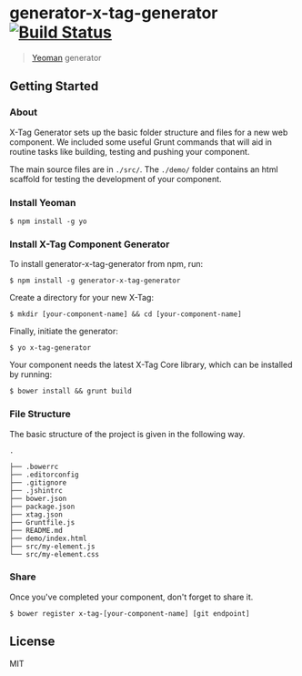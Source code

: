 # generator-x-tag-generator [![Build Status](https://secure.travis-ci.org/pennyfx/generator-x-tag-generator.png?branch=master)](https://travis-ci.org/pennyfx/generator-x-tag-generator)

> [Yeoman](http://yeoman.io) generator


## Getting Started

### About

X-Tag Generator sets up the basic folder structure and files for a new web component.  We included some useful Grunt commands that will aid in routine tasks like building, testing and pushing your component.

The main source files are in `./src/`.  The `./demo/` folder contains an html scaffold for testing the development of your component.

### Install Yeoman

```
$ npm install -g yo
```

### Install X-Tag Component Generator

To install generator-x-tag-generator from npm, run:

```
$ npm install -g generator-x-tag-generator
```

Create a directory for your new X-Tag:

```
$ mkdir [your-component-name] && cd [your-component-name]
```

Finally, initiate the generator:

```
$ yo x-tag-generator
```

Your component needs the latest X-Tag Core library, which can be installed by running:

```
$ bower install && grunt build
```

### File Structure

The basic structure of the project is given in the following way.

```
.

├── .bowerrc
├── .editorconfig
├── .gitignore
├── .jshintrc
├── bower.json
├── package.json
├── xtag.json
├── Gruntfile.js
├── README.md
├── demo/index.html
├── src/my-element.js
└── src/my-element.css
```

### Share

Once you've completed your component, don't forget to share it.

```
$ bower register x-tag-[your-component-name] [git endpoint]
```


## License

MIT
